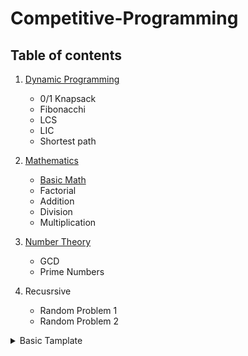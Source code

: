 # Competitive-Programming
## Table of contents
1.  [Dynamic Programming](https://github.com/teddy-teem/Competitive-Programming/blob/master/DP/DPReadMe.md)
      * 0/1 Knapsack
      * Fibonacchi
      * LCS
      * LIC
      * Shortest path
2. [Mathematics](https://github.com/teddy-teem/Competitive-Programming/blob/master/Mathmetics/Math.md)
     - [Basic Math](https://github.com/teddy-teem/Competitive-Programming/blob/master/Mathmetics/Math.md/#math--basic)
     - Factorial
     - Addition
     - Division
     - Multiplication
     
3. [Number Theory](https://github.com/teddy-teem/Competitive-Programming/blob/master/NumberTheory/NumberTheory.md)
     - GCD
     - Prime Numbers
4. Recusrsive
     - Random Problem 1
     - Random Problem 2
     
<details><summary>Basic Tamplate</summary>
<p>

#### We can hide anything, even code!

```c++
#include<bits/stdc++.h>
#define F_READ   freopen("input.txt", "r", stdin);
#define F_WRITE   freopen("output.txt", "w", stdout);
#define IOS   ios_base::sync_with_stdio(false); cin.tie(NULL)
#define PB   push_back
#define F   first
#define S   second
#define REP(i,a,b)   for(int i=a; i<=b; i++)
#define I_REP(i,a,b)   for(int i=a; i>=b; i--)
#define ISEVEN(a) (a&1?0:1)
#define BIT_NO_OF_1(a) (__builtin_popcount(a))
#define BIT_NO_OF_LEADING_0(a) (__builtin_clz(a))
#define BIT_NO_OF_TRAILING_0(a) (__builtin_ctz(a))
#define STRING_TO_INT(v,s) for(int i=0; i<s.size(); i++) v.PB(s[i]-'0');
#define INT_TO_STRING(a,x) for(int i=0; i<x.size(); i++) a+=x[i]+'0';

using namespace std; 

typedef long long ll;
typedef unsigned long long ull;
typedef vector<int> vi;
typedef vector<string> vs;
typedef pair<int,int> pii;
typedef pair<int,string> pis;
typedef pair<string,string> pss;
typedef pair<string,int> psi;
typedef map<int,int> mii;

int main() {
  IOS;
  cout<<"Hello World";
  return 0;
}
```

</p>
</details>
